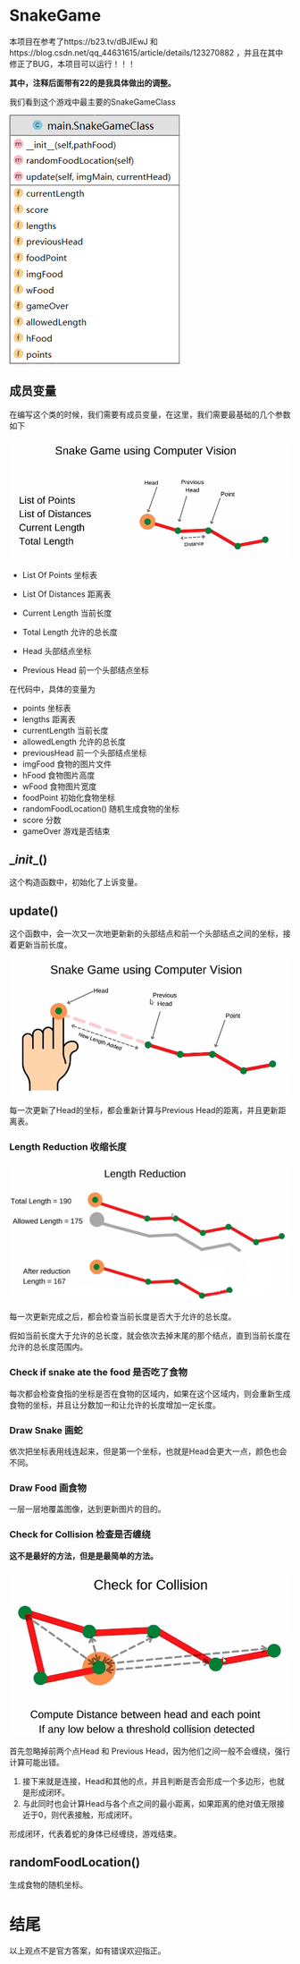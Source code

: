 # SnakeGame

本项目在参考了https://b23.tv/dBJlEwJ 和https://blog.csdn.net/qq_44631615/article/details/123270882 ，并且在其中修正了BUG，本项目可以运行！！！

**其中，注释后面带有22的是我具体做出的调整。**

我们看到这个游戏中最主要的SnakeGameClass

![SnakeGameClass](SnakeGame.assets/SnakeGame.png)

## 成员变量

在编写这个类的时候，我们需要有成员变量，在这里，我们需要最基础的几个参数如下

![1](SnakeGame.assets/1.png)

- List Of Points 坐标表

- List Of Distances 距离表

- Current Length 当前长度

- Total Length 允许的总长度

- Head 头部结点坐标

- Previous Head 前一个头部结点坐标

在代码中，具体的变量为

- points 坐标表
- lengths 距离表
- currentLength 当前长度
- allowedLength 允许的总长度
- previousHead 前一个头部结点坐标
- imgFood 食物的图片文件
- hFood 食物图片高度
- wFood 食物图片宽度
- foodPoint 初始化食物坐标
- randomFoodLocation() 随机生成食物的坐标
- score 分数
- gameOver 游戏是否结束

## \__init__()

这个构造函数中，初始化了上诉变量。

## update()

这个函数中，会一次又一次地更新新的头部结点和前一个头部结点之间的坐标，接着更新当前长度。

![2](SnakeGame.assets/2.png)

每一次更新了Head的坐标，都会重新计算与Previous Head的距离，并且更新距离表。

### Length Reduction 收缩长度

![3](SnakeGame.assets/3.png)

每一次更新完成之后，都会检查当前长度是否大于允许的总长度。

假如当前长度大于允许的总长度，就会依次去掉末尾的那个结点，直到当前长度在允许的总长度范围内。

### Check if snake ate the food 是否吃了食物

每次都会检查食指的坐标是否在食物的区域内，如果在这个区域内，则会重新生成食物的坐标，并且让分数加一和让允许的长度增加一定长度。

### Draw Snake 画蛇

依次把坐标表用线连起来，但是第一个坐标，也就是Head会更大一点，颜色也会不同。

### Draw Food 画食物

一层一层地覆盖图像，达到更新图片的目的。

### Check for Collision 检查是否缠绕

**这不是最好的方法，但是是最简单的方法。**

![4](SnakeGame.assets/4.png)

首先忽略掉前两个点Head 和 Previous Head，因为他们之间一般不会缠绕，强行计算可能出错。

1. 接下来就是连接，Head和其他的点，并且判断是否会形成一个多边形，也就是形成闭环。
2. 与此同时也会计算Head与各个点之间的最小距离，如果距离的绝对值无限接近于0，则代表接触，形成闭环。

形成闭环，代表着蛇的身体已经缠绕，游戏结束。

## randomFoodLocation()

生成食物的随机坐标。

# 结尾

以上观点不是官方答案，如有错误欢迎指正。
